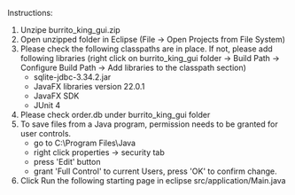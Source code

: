 Instructions:
1) Unzipe burrito_king_gui.zip
2) Open unzipped folder in Eclipse (File -> Open Projects from File System)
3) Please check the following classpaths are in place. If not, please add following libraries 
(right click on burrito_king_gui folder -> Build Path -> Configure Build Path -> Add libraries to the classpath section)
	- sqlite-jdbc-3.34.2.jar
	- JavaFX libraries version 22.0.1
	- JavaFX SDK
	- JUnit 4
4) Please check order.db under burrito_king_gui folder
5) To save files from a Java program, permission needs to be granted for user controls.
	- go to C:\Program Files\Java
	- right click properties -> security tab
	- press 'Edit' button
	- grant 'Full Control' to current Users, press 'OK' to confirm change.
6) Click Run the following starting page in eclipse
src/application/Main.java
